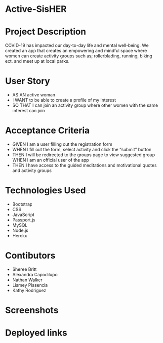# Active-SisHER

# Project Description
COVID-19 has impacted our day-to-day life and mental well-being. We created an app that creates an empowering and mindful space where women can create activity groups such as; rollerblading, running, biking ect. and meet up at local parks.

# User Story 
* AS AN active woman 
* I WANT to be able to create a profile of my interest 
* SO THAT I can join an activity group where other women with the same interest can join

# Acceptance Criteria
 * GIVEN I am a user filling out the registration form 
 * WHEN I fill out the form, select activity and click the “submit” button 
 * THEN I will be redirected to the groups page to view suggested group WHEN I am an official user of the app 
 * THEN I have access to the guided meditations and motivational quotes and activity groups

# Technologies Used 
* Bootstrap 
* CSS 
* JavaScript 
* Passport.js 
* MySQL 
* Node.js 
* Heroku

# Contibutors
* Sheree Britt
* Alexandra Capodilupo
* Nathan Walker
* Lismey Plasencia 
* Kathy Rodriguez

# Screenshots


# Deployed links